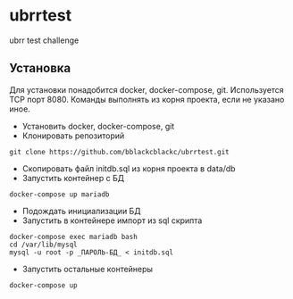# ubrrtest
ubrr test challenge

## Установка

Для установки понадобится docker, docker-compose, git. Используется TCP порт 8080. Команды выполнять из корня проекта, если не указано иное.

- Установить docker, docker-compose, git
- Клонировать репозиторий
```
git clone https://github.com/bblackcblackc/ubrrtest.git
``` 
- Скопировать файл initdb.sql из корня проекта в data/db
- Запустить контейнер с БД 
```
docker-compose up mariadb
```
- Подождать инициализации БД
- Запустить в контейнере импорт из sql скрипта 
```
docker-compose exec mariadb bash
cd /var/lib/mysql
mysql -u root -p _ПАРОЛЬ-БД_ < initdb.sql
```
- Запустить остальные контейнеры
```
docker-compose up
```
